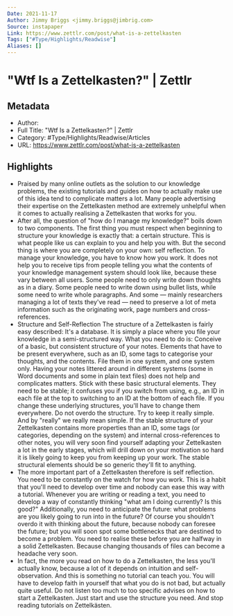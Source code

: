 ```yaml
---
Date: 2021-11-17
Author: Jimmy Briggs <jimmy.briggs@jimbrig.com>
Source: instapaper
Link: https://www.zettlr.com/post/what-is-a-zettelkasten
Tags: ["#Type/Highlights/Readwise"]
Aliases: []
---
```

# "Wtf Is a Zettelkasten?" | Zettlr

## Metadata
- Author: 
- Full Title: "Wtf Is a Zettelkasten?" | Zettlr
- Category: #Type/Highlights/Readwise/Articles
- URL: https://www.zettlr.com/post/what-is-a-zettelkasten

## Highlights
- Praised by many online outlets as the solution to our knowledge problems, the existing tutorials and guides on how to actually make use of this idea tend to complicate matters a lot. Many people advertising their expertise on the Zettelkasten method are extremely unhelpful when it comes to actually realising a Zettelkasten that works for you.
- After all, the question of "how do I manage my knowledge?" boils down to two components. The first thing you must respect when beginning to structure your knowledge is exactly that: a certain structure. This is what people like us can explain to you and help you with. But the second thing is where you are completely on your own: self reflection. To manage your knowledge, you have to know how you work. It does not help you to receive tips from people telling you what the contents of your knowledge management system should look like, because these vary between all users. Some people need to only write down thoughts as in a diary. Some people need to write down using bullet lists, while some need to write whole paragraphs. And some — mainly researchers managing a lot of texts they've read — need to preserve a lot of meta information such as the originating work, page numbers and cross-references.
- Structure and Self-Reflection
  The structure of a Zettelkasten is fairly easy described: It's a database. It is simply a place where you file your knowledge in a semi-structured way. What you need to do is:
  Conceive of a basic, but consistent structure of your notes. Elements that have to be present everywhere, such as an ID, some tags to categorise your thoughts, and the contents.
  File them in one system, and one system only. Having your notes littered around in different systems (some in Word documents and some in plain text files) does not help and complicates matters.
  Stick with these basic structural elements. They need to be stable; it confuses you if you switch from using, e.g., an ID in each file at the top to switching to an ID at the bottom of each file. If you change these underlying structures, you'll have to change them everywhere.
  Do not overdo the structure. Try to keep it really simple. And by "really" we really mean simple. If the stable structure of your Zettelkasten contains more properties than an ID, some tags (or categories, depending on the system) and internal cross-references to other notes, you will very soon find yourself adapting your Zettelkasten a lot in the early stages, which will drill down on your motivation so hard it is likely going to keep you from keeping up your work. The stable structural elements should be so generic they'll fit to anything.
- The more important part of a Zettelkasten therefore is self reflection. You need to be constantly on the watch for how you work. This is a habit that you'll need to develop over time and nobody can ease this way with a tutorial. Whenever you are writing or reading a text, you need to develop a way of constantly thinking "what am I doing currently? Is this good?" Additionally, you need to anticipate the future: what problems are you likely going to run into in the future? Of course you shouldn't overdo it with thinking about the future, because nobody can foresee the future; but you will soon spot some bottlenecks that are destined to become a problem. You need to realise these before you are halfway in a solid Zettelkasten. Because changing thousands of files can become a headache very soon.
- In fact, the more you read on how to do a Zettelkasten, the less you'll actually know, because a lot of it depends on intuition and self-observation. And this is something no tutorial can teach you. You will have to develop faith in yourself that what you do is not bad, but actually quite useful. Do not listen too much to too specific advises on how to start a Zettelkasten. Just start and use the structure you need. And stop reading tutorials on Zettelkästen.
